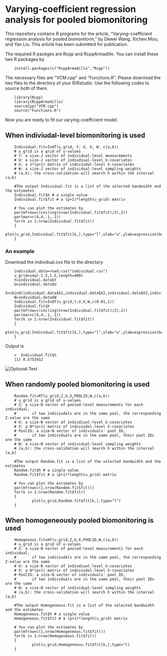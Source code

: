 # Varying-coefficient regression analysis for pooled biomonitoring

This repository contains R programs for the article, “Varying-coefficient regression analysis for pooled biomonitorin,” by Dewei Wang, Xichen Mou, and Yan Liu. This article has been submitted for publication.

The required R packges are Rcpp and RcppArmadillo. You can install these two R packages by

        install.packages(c("RcppArmadillo","Rcpp"))
        
The necessary files are "VCM.cpp" and "Functions.R". Please download the two files to the directory of your R/Rstudio. Use the following codes to source both of them.

        library(Rcpp)
        library(RcppArmadillo)
        sourceCpp("VCM.cpp")
        source("Functions.R")
        
Now you are ready to fit our varying-coefficient model.

## When indiviudal-level biomonitoring is used

        Individual.fit=IndT(u_grid, Y, U, X, W, c(a,b))
        # u_grid is a grid of u-values
        # Y: a size-J vector of individual-level measurements
        # U: a size-J vector of indivdiual-level U-covariates
        # X: a J*(p+1) matrix of indiviudal-level X-covariates
        # W: a size-J vector of individual-level sampling weights
        # (a,b): the cross-validation will search h within the interval (a,b)
        
        #The output Individual.fit is a list of the selected bandwidth and the estimates
        Individual.fit$h # a single value
        Individual.fit$fit # a (p+1)*length(u_grid) matrix
        
        # You can plot the estimates by 
        par(mfrow=c(ceiling(nrow(Individual.fit$fit)/2),2))
        par(mar=c(4,4,.1,.1))
        for(k in 1:nrow(Individual.fit$fit))
        {
                plot(u_grid,Individual.fit$fit[k,],type="l",xlab="u",ylab=expression(beta(u)))
        }
### An example
Download the individual.cvs file to the directory

        individual.data=read.csv("individual.csv")
        u_grid=seq(-1.5,1.5,length=400)
        Y=individual.data$Y
        U=individual.data$U
        X=cbind(individual.data$X1,individual.data$X2,individual.data$X3,individual.data$X4)
        W=individual.data$W
        Individual.fit=IndT(u_grid,Y,U,X,W,c(0.01,1))
        Individual.fit$h
        par(mfrow=c(ceiling(nrow(Individual.fit$fit)/2),2))
        par(mar=c(4,4,.1,.1))
        for(k in 1:nrow(Individual.fit$fit))
        {
                plot(u_grid,Individual.fit$fit[k,],type="l",xlab="u",ylab=expression(beta(u)))
        }

Output is

        >  Individual.fit$h
        [1] 0.5753412
        
![Optional Text](../master/individual.png)
     
## When randomly pooled biomonitoring is used

        Random.fit=RT(u_grid,Z,U,X,POOLID,W,c(a,b))
        # u_grid is a grid of u-values
        # Z: a size-N vector of pooled-level measurements for each individual,
        #       if two indiviudals are in the same pool, the corresponding Z-value are the same
        # U: a size-N vector of indivdiual-level U-covariates
        # X: a N*(p+1) matrix of indiviudal-level X-covariates
        # PoolID: a size-N vector of individuals' pool ID,
        #       if two individuals are in the same pool, their pool IDs are the same
        # W: a size-N vector of individual-level sampling weights
        # (a,b): the cross-validation will search h within the interval (a,b)
        
        #The output Random.fit is a list of the selected bandwidth and the estimates
        Random.fit$h # a single value
        Random.fit$fit # a (p+1)*length(u_grid) matrix
        
        # You can plot the estimates by 
        par(mfrow=c(1,nrow(Random.fit$fit)))
        for(k in 1:nrow(Random.fit$fit))
        {
                plot(u_grid,Random.fit$fit[k,],type="l")
        }
        
## When homogeneously pooled biomonitoring is used

        Homogenous.fit=HT(u_grid,Z,U,X,POOLID,W,c(a,b))
        # u_grid is a grid of u-values
        # Z: a size-N vector of pooled-level measurements for each individual,
        #       if two indiviudals are in the same pool, the corresponding Z-value are the same
        # U: a size-N vector of indivdiual-level U-covariates
        # X: a N*(p+1) matrix of indiviudal-level X-covariates
        # PoolID: a size-N vector of individuals' pool ID,
        #       if two individuals are in the same pool, their pool IDs are the same
        # W: a size-N vector of individual-level sampling weights
        # (a,b): the cross-validation will search h within the interval (a,b)
        
        #The output Homogeneous.fit is a list of the selected bandwidth and the estimates
        Homogeneous.fit$h # a single value
        Homogeneous.fit$fit # a (p+1)*length(u_grid) matrix
        
        # You can plot the estimates by 
        par(mfrow=c(1,nrow(Homogeneous.fit$fit)))
        for(k in 1:nrow(Homogeneous.fit$fit))
        {
                plot(u_grid,Homogeneous.fit$fit[k,],type="l)
        }
